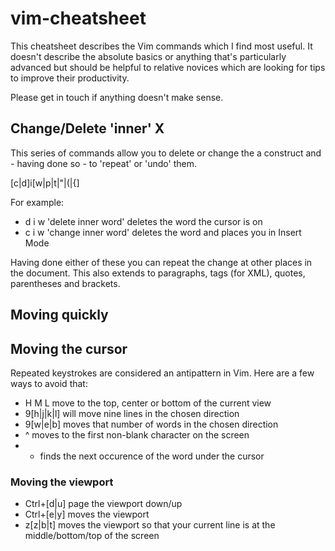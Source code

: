 # vim-cheatsheet

This cheatsheet describes the Vim commands which I find most useful. It doesn't
describe the absolute basics or anything that's particularly advanced but should
be helpful to relative novices which are looking for tips to improve their
productivity. 

Please get in touch if anything doesn't make sense.

## Change/Delete 'inner' X 

This series of commands allow you to delete or change the a construct and -
having done so - to 'repeat' or 'undo' them.

[c|d]i[w|p|t|"|(|{]

For example: 

* d i w 'delete inner word' deletes the word the cursor is on
* c i w 'change inner word' deletes the word and places you in Insert Mode

Having done either of these you can repeat the change at other places in the
document. This also extends to paragraphs, tags (for XML), quotes, parentheses
and brackets. 

## Moving quickly

## Moving the cursor

Repeated keystrokes are considered an antipattern in Vim. Here are a few ways to
avoid that: 

* H M L move to the top, center or bottom of the current view
* 9[h|j|k|l] will move nine lines in the chosen direction 
* 9[w|e|b] moves that number of words in the chosen direction
* ^ moves to the first non-blank character on the screen 
* * finds the next occurence of the word under the cursor

### Moving the viewport

* Ctrl+[d|u] page the viewport down/up
* Ctrl+[e|y] moves the viewport
* z[z|b|t] moves the viewport so that your current line is at the
  middle/bottom/top of the screen
